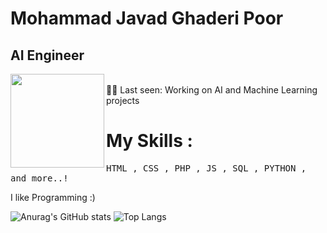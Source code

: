 # Mohammad Javad Ghaderi Poor
## AI Engineer <br>

   
<img align="left" width="150" src="https://media.tenor.com/Q0ycw3NivPoAAAAi/dragon-flying-dragong.gif">
<samp"> <br>
        🧑‍💻 Last seen: Working on AI and Machine Learning projects<br>
</samp>


# My Skills :
<samp>
HTML ,
CSS ,
PHP ,
JS ,
SQL ,
PYTHON ,
and more..!
</samp>
<br>

I like Programming :)

![Anurag's GitHub stats](https://github-readme-stats.vercel.app/api?username=mhmdjgh&theme=buefy&show_icons=true)
![Top Langs](https://github-readme-stats.vercel.app/api/top-langs/?username=anuraghazra&layout=compact)
